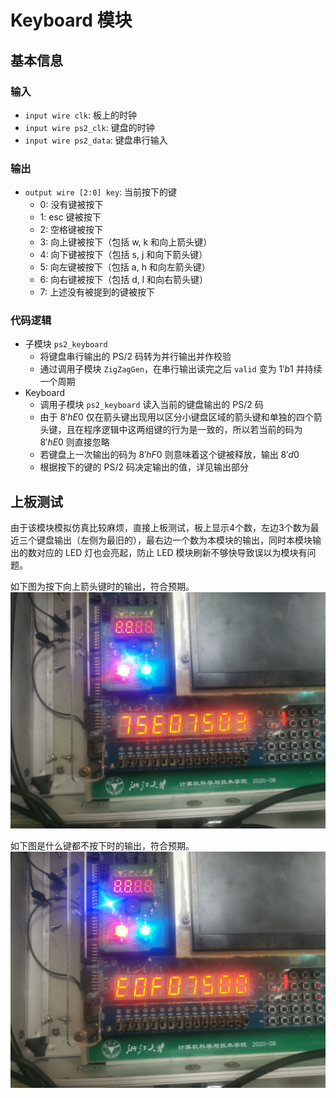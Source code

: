 # Keyboard 模块

## 基本信息

### 输入

* `input wire clk`: 板上的时钟
* `input wire ps2_clk`: 键盘的时钟
* `input wire ps2_data`: 键盘串行输入

### 输出

* `output wire [2:0] key`: 当前按下的键
  * 0: 没有键被按下
  * 1: esc 键被按下
  * 2: 空格键被按下
  * 3: 向上键被按下（包括 w, k 和向上箭头键）
  * 4: 向下键被按下（包括 s, j 和向下箭头键）
  * 5: 向左键被按下（包括 a, h 和向左箭头键）
  * 6: 向右键被按下（包括 d, l 和向右箭头键）
  * 7: 上述没有被提到的键被按下

### 代码逻辑

* 子模块 `ps2_keyboard`
  * 将键盘串行输出的 PS/2 码转为并行输出并作校验
  * 通过调用子模块 `ZigZagGen`，在串行输出读完之后 `valid` 变为 $1'b1$ 并持续一个周期
* Keyboard
  * 调用子模块 `ps2_keyboard` 读入当前的键盘输出的 PS/2 码
  * 由于 $8'hE0$ 仅在箭头键出现用以区分小键盘区域的箭头键和单独的四个箭头键，且在程序逻辑中这两组键的行为是一致的，所以若当前的码为 $8'hE0$ 则直接忽略
  * 若键盘上一次输出的码为 $8'hF0$ 则意味着这个键被释放，输出 $8'd0$
  * 根据按下的键的 PS/2 码决定输出的值，详见输出部分

## 上板测试

由于该模块模拟仿真比较麻烦，直接上板测试，板上显示4个数，左边3个数为最近三个键盘输出（左侧为最旧的），最右边一个数为本模块的输出，同时本模块输出的数对应的 LED 灯也会亮起，防止 LED 模块刷新不够快导致误以为模块有问题。

如下图为按下向上箭头键时的输出，符合预期。
![](./img/Keyboard_1.jpg)

如下图是什么键都不按下时的输出，符合预期。
![](./img/Keyboard_2.jpg)
